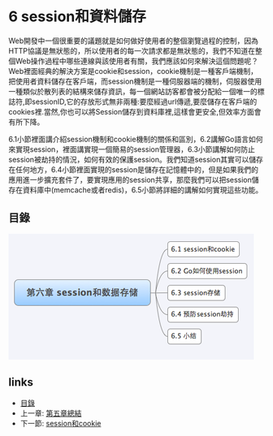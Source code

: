 # 6 session和資料儲存
Web開發中一個很重要的議題就是如何做好使用者的整個瀏覽過程的控制，因為HTTP協議是無狀態的，所以使用者的每一次請求都是無狀態的，我們不知道在整個Web操作過程中哪些連線與該使用者有關，我們應該如何來解決這個問題呢？Web裡面經典的解決方案是cookie和session，cookie機制是一種客戶端機制，把使用者資料儲存在客戶端，而session機制是一種伺服器端的機制，伺服器使用一種類似於散列表的結構來儲存資訊，每一個網站訪客都會被分配給一個唯一的標誌符,即sessionID,它的存放形式無非兩種:要麼經過url傳遞,要麼儲存在客戶端的cookies裡.當然,你也可以將Session儲存到資料庫裡,這樣會更安全,但效率方面會有所下降。

6.1小節裡面講介紹session機制和cookie機制的關係和區別，6.2講解Go語言如何來實現session，裡面講實現一個簡易的session管理器，6.3小節講解如何防止session被劫持的情況，如何有效的保護session。我們知道session其實可以儲存在任何地方，6.4小節裡面實現的session是儲存在記憶體中的，但是如果我們的應用進一步擴充套件了，要實現應用的session共享，那麼我們可以把session儲存在資料庫中(memcache或者redis)，6.5小節將詳細的講解如何實現這些功能。


## 目錄
   ![](images/navi6.png?raw=true)

## links
   * [目錄](<preface.md>)
   * 上一章: [第五章總結](<05.7.md>)
   * 下一節: [session和cookie](<06.1.md>)
